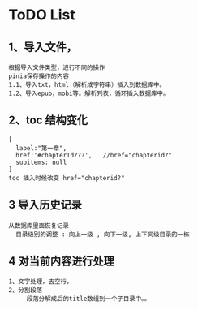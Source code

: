 # ToDO List

## 1、导入文件，

```
根据导入文件类型，进行不同的操作
pinia保存操作的内容
1.1、导入txt，html（解析成字符串）插入到数据库中。
1.2、导入epub，mobi等。解析列表，循环插入数据库中。
```

## 2、toc 结构变化

```
[
  label:"第一章",
  href:'#chapterId???',   //href="chapterid?"
  subitems: null
]
toc 插入时候改变 href="chapterid?"
```

## 3 导入历史记录

```
从数据库里面恢复记录
  目录级别的调整 : 向上一级 , 向下一级, 上下同级目录的一栋
```

## 4 对当前内容进行处理

```
1、文字处理，去空行，
2、分割段落
     段落分解成后的title数组到一个子目录中。。

```
